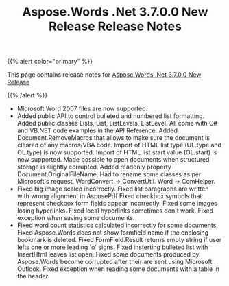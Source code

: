 ﻿---
title: Aspose.Words .Net 3.7.0.0 New Release Release Notes
description: "Aspose.Words .Net 3.7.0.0 New Release Release Notes – learn about the latest updates and fixes."
type: docs
weight: 110
url: /net/aspose-words-net-3-7-0-0-new-release-release-notes/
---

{{% alert color="primary" %}} 

This page contains release notes for [Aspose.Words .Net 3.7.0.0 New Release](https://downloads.aspose.com/words/net)

{{% /alert %}} 

- Microsoft Word 2007 files are now supported.
- Added public API to control bulleted and numbered list formatting. Added public classes Lists, List, ListLevels, ListLevel. All come with C# and VB.NET code examples in the API Reference.
  Added Document.RemoveMacros that allows to make sure the document is cleared of any macros/VBA code.
  Import of HTML list type (UL.type and OL.type) is now supported.
  Import of HTML list start value (OL.start) is now supported.
  Made possible to open documents when structured storage is slightly corrupted.
  Added readonly property Document.OriginalFileName.
  Had to rename some classes as per Microsoft's request. WordConvert -> ConvertUtil. Word -> ComHelper. 
- Fixed big image scaled incorrectly.
  Fixed list paragraphs are written with wrong alignment in AsposePdf 
  Fixed checkbox symbols that represent checkbox form fields appear incorrectly.
  Fixed some images losing hyperlinks.
  Fixed local hyperlinks sometimes don't work.
  Fixed exception when saving some documents. 
- Fixed word count statistics calculated incorrectly for some documents.
  Fixed Aspose.Words does not show formfield name if the enclosing bookmark is deleted.
  Fixed FormField.Result returns empty string if user lefts one or more leading 'o' signs.
  Fixed insterting bulleted list with InsertHtml leaves list open.
  Fixed some documents produced by Aspose.Words become corrupted after their are sent using Microsoft Outlook.
  Fixed exception when reading some documents with a table in the header. 
